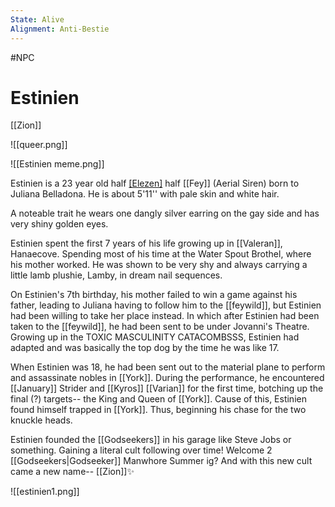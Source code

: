 ```yaml
---
State: Alive
Alignment: Anti-Bestie
---
```

#NPC
# Estinien
[[Zion]]

![[queer.png]]

![[Estinien meme.png]]

Estinien is a 23 year old half [[Elezen]](Eastern) half [[Fey]] (Aerial Siren) born to Juliana Belladona. He is about 5'11'' with pale skin and white hair.

A noteable trait he wears one dangly silver earring on the gay side and has very shiny golden eyes.

Estinien spent the first 7 years of his life growing up in [[Valeran]], Hanaecove. Spending most of his time at the Water Spout Brothel, where his mother worked. He was shown to be very shy and always carrying a little lamb plushie, Lamby, in dream nail sequences. 

On Estinien's 7th birthday, his mother failed to win a game against his father, leading to Juliana having to follow him to the [[feywild]], but Estinien had been willing to take her place instead. In which after Estinien had been taken to the [[feywild]], he had been sent to be under Jovanni's Theatre. Growing up in the TOXIC MASCULINITY CATACOMBSSS, Estinien had adapted and was basically the top dog by the time he was like 17. 

When Estinien was 18, he had been sent out to the material plane to perform and assassinate nobles in [[York]]. During the performance, he encountered [[January]] Strider and [[Kyros]] [[Varian]] for the first time, botching up the final (?) targets-- the King and Queen of [[York]]. Cause of this, Estinien found himself trapped in [[York]]. Thus, beginning his chase for the two knuckle heads.

Estinien founded the [[Godseekers]] in his garage like Steve Jobs or something. Gaining a literal cult following over time! Welcome 2 [[Godseekers|Godseeker]] Manwhore Summer ig? And with this new cult came a new name-- [[Zion]]✨

![[estinien1.png]]

